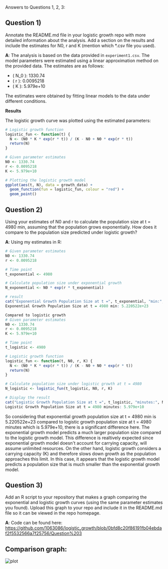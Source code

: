 Answers to Questions 1, 2, 3: 

## Question 1) 
Annotate the README.md file in your logistic growth repo with more detailed information about the analysis. Add a section on the results and include the estimates for N0, r and K (mention which *.csv file you used).

**A**: The analysis is based on the data provided in `experiment1.csv`.
The model parameters were estimated using a linear approximation method on the provided data. The estimates are as follows:

- \( N_0 \): 1330.74
- \( r \): 0.0095218
- \( K \): 5.979e+10

The estimates were obtained by fitting linear models to the data under different conditions.

**Results**

The logistic growth curve was plotted using the estimated parameters:

```R
# Logistic growth function
logistic_fun <- function(t) {
  N <- (N0 * K * exp(r * t)) / (K - N0 + N0 * exp(r * t))
  return(N)
}

# Given parameter estimates
N0 <- 1330.74
r <- 0.0095218
K <- 5.979e+10

# Plotting the logistic growth model
ggplot(aes(t, N), data = growth_data) +
  geom_function(fun = logistic_fun, colour = "red") +
  geom_point()
```

## Question 2)  
Using your estimates of N0 and r to calculate the population size at t = 4980 min, assuming that the population grows exponentially. How does it compare to the population size predicted under logistic growth?

**A**: 
Using my estimates in R: 
```R
# Given parameter estimates
N0 <- 1330.74
r <- 0.0095218

# Time point
t_exponential <- 4980

# Calculate population size under exponential growth
N_exponential <- N0 * exp(r * t_exponential)

# result
cat("Exponential Growth Population Size at t =", t_exponential, "min:", N_exponential, "\n")
Exponential Growth Population Size at t = 4980 min: 5.220522e+23

Compared to logistic growth
# Given parameter estimates
N0 <- 1330.74
r <- 0.0095218
K <- 5.979e+10

# Time point
t_logistic <- 4980

# Logistic growth function
logistic_fun <- function(t, N0, r, K) {
  N <- (N0 * K * exp(r * t)) / (K - N0 + N0 * exp(r * t))
  return(N)
}

# Calculate population size under logistic growth at t = 4980
N_logistic <- logistic_fun(t_logistic, N0, r, K)

# Display the result
cat("Logistic Growth Population Size at t =", t_logistic, "minutes:", N_logistic, "\n")
Logistic Growth Population Size at t = 4980 minutes: 5.979e+10
```
So considering that exponential growth population size at t = 4980 min is 5.220522e+23 compared to
logistic growth population size at t = 4980 minutes which is 5.979e+10, there is a significant difference here. The exponential growth model predicts a much larger population size compared to the logistic growth model. This difference is realtively expected since exponential growth model doesn't account for carrying capacity, will assume unlimited resources. On the other hand, logistic growth considers a carrying capacity (K) and therefore slows down growth as the population approaches this limit. In this case, it appears that the logistic growth model predicts a population size that is much smaller than the exponential growth model.

## Question 3) 
Add an R script to your repository that makes a graph comparing the exponential and logistic growth curves (using the same parameter estimates you found). Upload this graph to your repo and include it in the README.md file so it can be viewed in the repo homepage.

**A**: 
Code can be found here: https://github.com/1063086/logistic_growth/blob/0bfd8c20f86191fb04ebdaf2f5532566a7f25756/Question%203

## Comparison graph: 

![plot](https://github.com/nadiaangelab/logistic_growth/assets/150149096/9fd9e6d4-0976-4a89-930f-e24b8fc75e7e)

